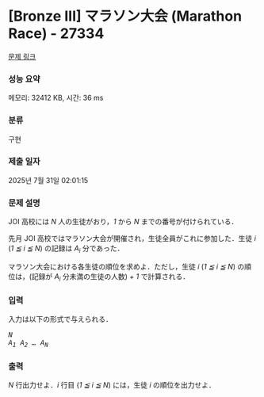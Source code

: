 # [Bronze III] マラソン大会 (Marathon Race) - 27334 

[문제 링크](https://www.acmicpc.net/problem/27334) 

### 성능 요약

메모리: 32412 KB, 시간: 36 ms

### 분류

구현

### 제출 일자

2025년 7월 31일 02:01:15

### 문제 설명

<p>JOI 高校には <var>N</var> 人の生徒がおり，<var>1</var> から <var>N</var> までの番号が付けられている．</p>

<p>先月 JOI 高校ではマラソン大会が開催され，生徒全員がこれに参加した．生徒 <var>i</var> (<var>1 ≦ i ≦ N</var>) の記録は <var>A<sub>i</sub></var> 分であった．</p>

<p>マラソン大会における各生徒の順位を求めよ．ただし，生徒 <var>i</var> (<var>1 ≦ i ≦ N</var>) の順位は，(記録が <var>A<sub>i</sub></var> 分未満の生徒の人数)<var> + 1</var> で計算される．</p>

### 입력 

 <p>入力は以下の形式で与えられる．</p>

<pre><var>N</var>
<var>A<sub>1</sub></var> <var>A<sub>2</sub></var> <var>…</var> <var>A<sub>N</sub></var></pre>

### 출력 

 <p><var>N</var> 行出力せよ．<var>i</var> 行目 (<var>1 ≦ i ≦ N</var>) には，生徒 <var>i</var> の順位を出力せよ．</p>


